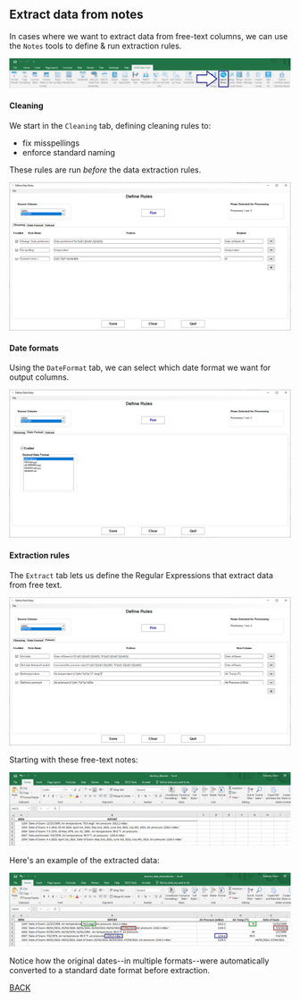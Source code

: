 ## Extract data from notes
In cases where we want to extract data from free-text columns, we can use the `Notes` tools to define & run extraction rules.

![image info](./toolbar.png)

#### Cleaning
We start in the `Cleaning` tab, defining cleaning rules to:
* fix misspellings
* enforce standard naming

These rules are run *before* the data extraction rules.

![image info](./cleaning_rules.png)

#### Date formats
Using the `DateFormat` tab, we can select which date format we want for output columns.

![image info](./date_formats.png)
#### Extraction rules
The `Extract` tab lets us define the Regular Expressions that extract data from free text.

![image info](./extraction_rules.png)

Starting with these free-text notes:

![image info](./notes_raw.png)

Here's an example of the extracted data:

![image info](./notes_results.png)

Notice how the original dates--in multiple formats--were automatically converted to a standard date format before extraction.

[BACK](../../README.md)